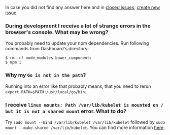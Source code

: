 In case you did not find any answer here and in [closed issues](https://github.com/kubernetes/dashboard/issues?q=is%3Aissue+is%3Aclosed), [create new issue](https://github.com/kubernetes/dashboard/issues/new).

###  During development I receive a lot of strange errors in the browser's console. What may be wrong?

You probably need to update your npm dependencies. Run following commands from Dashboard's directory:

```
$ rm -rf node_modules bower_components
$ npm i
```

### Why my `Go is not in the path`?

Running into an error like that probably means, that you need to rerun `export PATH=$PATH:/usr/local/go/bin`.

### I receive `linux mounts: Path /var/lib/kubelet is mounted on / but it is not a shared mount` error. What to do?

Try `sudo mount --bind /var/lib/kubelet /var/lib/kubelet` followed by `sudo mount --make-shared /var/lib/kubelet`. You can find more information [here](https://github.com/kubernetes/kubernetes/issues/4869#issuecomment-193640483).


